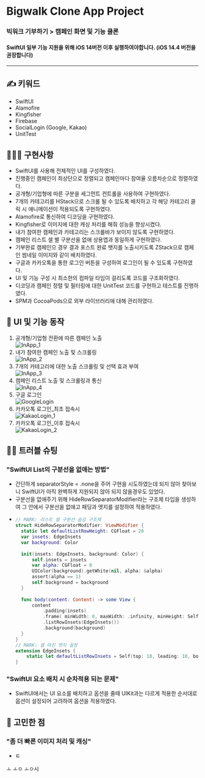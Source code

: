 # Bigwalk Clone App Project
### 빅워크 기부하기 > 캠페인 화면 및 기능 클론
#### SwiftUI 일부 기능 지원을 위해 iOS 14버전 이후 실행하여야합니다. (iOS 14.4 버전을 권장합니다)
***
## **✍️ 키워드**

- SwiftUI
- Alamofire
- Kingfisher
- Firebase
- SocialLogin (Google, Kakao)
- UnitTest


## **🧑🏻‍💻 구현사항**
- SwiftUI를 사용해 전체적인 UI를 구성하였다.
- 진행중인 캠페인이 최상단으로 정렬되고 캠페인마다 참여율 오름차순으로 정렬하였다.
- 공개형/기업형에 따른 구분을 세그먼트 컨트롤을 사용하여 구현하였다.
- 7개의 카테고리를 HStack으로 스크롤 될 수 있도록 배치하고 각 해당 카테고리 클릭 시 애니메이션이 적용되도록 구현하였다.
- Alamofire로 통신하여 디코딩을 구현하였다.
- Kingfisher로 이미지에 대한 캐싱 처리를 해줘 성능을 향상시켰다.
- 내가 참여한 캠페인과 카테고리는 스크롤바가 보이지 않도록 구현하였다.
- 캠페인 리스트 셀 별 구분선을 없애 상용앱과 동일하게 구현하였다.
- 기부완료 캠페인으 경우 결과 포스트 완료 뱃지를 노출시키도록 ZStack으로 캠페인 썸네일 이미지와 같이 배치하였다.
- 구글과 카카오톡을 통한 로그인 버튼을 구성하여 로그인이 될 수 있도록 구현하였다.
- UI 및 기능 구성 시 최소한의 컴파일 타임이 걸리도록 코드를 구조화하였다.
- 디코딩과 캠페인 정렬 및 필터링에 대한 UnitTest 코드를 구현하고 테스트를 진행하였다.
- SPM과 CocoaPods으로 외부 라이브러리에 대해 관리하였다.

## 🌲 **UI 및 기능 동작**
1. 공개형/기업형 전환에 따른 캠페인 노출   
![InApp_1](https://user-images.githubusercontent.com/72292617/120254180-34ca8c00-c2c4-11eb-9f56-d157cf0af475.gif)
2. 내가 참여한 캠페인 노출 및 스크롤링   
![InApp_2](https://user-images.githubusercontent.com/72292617/120254217-4a3fb600-c2c4-11eb-9b74-7e8a20e14422.gif)
3. 7개의 카테고리에 대한 노출 스크롤링 및 선택 효과 부여   
![InApp_3](https://user-images.githubusercontent.com/72292617/120254256-60e60d00-c2c4-11eb-8588-a0c3e8446365.gif)
4. 캠페인 리스트 노출 및 스크롤링과 통신   
![InApp_4](https://user-images.githubusercontent.com/72292617/120254281-72c7b000-c2c4-11eb-9f2c-d03d093858ae.gif)
5. 구글 로그인   
![GoogleLogin](https://user-images.githubusercontent.com/72292617/120254298-79eebe00-c2c4-11eb-8036-4312c826fed1.gif)
6. 카카오톡 로그인_최초 접속시   
![KakaoLogin_1](https://user-images.githubusercontent.com/72292617/120254309-8115cc00-c2c4-11eb-9eaf-4a744cf8fa19.gif)
7. 카카오톡 로그인_이후 접속시   
![KakaoLogin_2](https://user-images.githubusercontent.com/72292617/120254327-8e32bb00-c2c4-11eb-99df-b285786d95a9.gif)


## **👨‍🔧 트러블 슈팅**
### "SwiftUI List의 구분선을 없애는 방법"
- 간단하게 separatorStyle = .none을 주어 구현을 시도하였는데 되지 않아 찾아보니 SwiftUI가 아직 완벽하게 지원되지 않아 되지 않을경우도 있었다.
- 구분선을 없애주기 위해 HideRowSeparatorModifier라는 구조체 타입을 생성하여 그 안에서 구분선을 없애고 패딩과 엣지를 설정하여 적용하였다.
- ```swift
  // MARK: 리스트 셀 구분선 숨김 구조체
  struct HideRowSeparatorModifier: ViewModifier {
    static let defaultListRowHeight: CGFloat = 20
    var insets: EdgeInsets
    var background: Color
    
    init(insets: EdgeInsets, background: Color) {
        self.insets = insets
        var alpha: CGFloat = 0
        UIColor(background).getWhite(nil, alpha: &alpha)
        assert(alpha == 1)
        self.background = background
    }
    
    func body(content: Content) -> some View {
        content
            .padding(insets)
            .frame( minWidth: 0, maxWidth: .infinity, minHeight: Self.defaultListRowHeight, alignment: .leading )
            .listRowInsets(EdgeInsets())
            .background(background)
    }
  }
  // MARK: 셀 마진 엣지 설정
  extension EdgeInsets {
      static let defaultListRowInsets = Self(top: 10, leading: 10, bottom: 10, trailing: 10)
  }
  ```
### "SwiftUI 요소 배치 시 순차적용 되는 문제"
- SwiftUI에서는 UI 요소를 배치하고 옵션을 줄때 UIKit과는 다르게 적용한 순서대로 옵션이 설정되어 고려하여 옵션을 적용하였다.
## **🤔 고민한 점**
### "좀 더 빠른 이미지 처리 및 캐싱"
- ㅌ
 
ㅗ
ㅗㅇ
ㅗㅇ시

